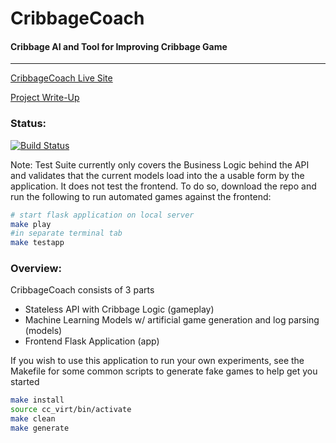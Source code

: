 # CribbageCoach
#### Cribbage AI and Tool for Improving Cribbage Game
---

[CribbageCoach Live Site](http://www.cribbagecoach.com/reset)

[Project Write-Up](http://www.cribbagecoach.com/blog)

### Status:

[![Build Status](https://travis-ci.org/alexjohnson84/crib.svg?branch=master)](https://travis-ci.org/alexjohnson84/crib)

Note: Test Suite currently only covers the Business Logic behind the API and validates that the current models load into the a usable form by the application.  It does not test the frontend.  To do so, download the repo and run the following to run automated games against the frontend:

```bash
# start flask application on local server
make play
#in separate terminal tab
make testapp
```


### Overview:
CribbageCoach consists of 3 parts
* Stateless API with Cribbage Logic (gameplay)
* Machine Learning Models w/ artificial game generation and log parsing (models)
* Frontend Flask Application (app)

If you wish to use this application to run your own experiments, see the
Makefile for some common scripts to generate fake games to help get you started

```bash
make install
source cc_virt/bin/activate
make clean
make generate
```
